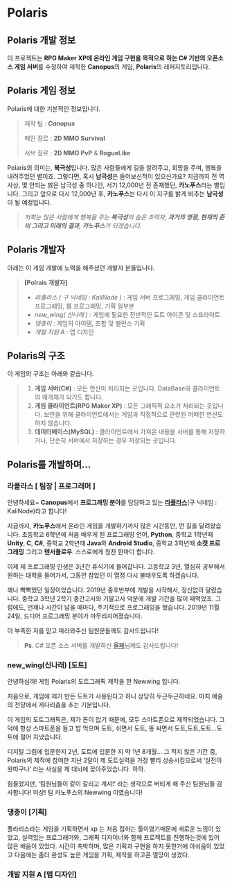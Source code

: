 # Polaris
## Polaris 개발 정보
이 프로젝트는 **RPG Maker XP에 온라인 게임 구현을 목적으로 하는 C# 기반의 오픈소스 게임 서버**를 수정하여 제작한 **Canopus**의 게임, **Polaris**의 레퍼지토리입니다.

## Polaris 게임 정보
Polaris에 대한 기본적인 정보입니다.
> 제작 팀 : _**Canopus**_
>
> 메인 장르 : **2D MMO Survival**
>  
> 서브 장르 : **2D MMO PvP** & **RogueLike**

Polaris의 의미는, **북극성**입니다.
많은 사람들에게 길을 알려주고, 희망을 주며, 행복을 내려주었던 별이죠.
그렇다면, 혹시 **남극성**은 들어보신적이 있으신가요?
지금까지 전 역사상, 몇 안되는 밝은 남극성 중 하나인, 서기 12,000년 전 존재했던, **카노푸스**라는 별입니다. 그리고 앞으로 다시 12,000년 후, **카노푸스**는 다시 이 지구를 밝게 비추는 **남극성**이 될 예정입니다.

> _저희는 많은 사람에게 행복을 주는 **북극성**의 숨은 조력자, **과거의 영광, 현재의 준비 그리고 미래의 결과**, **카노푸스**가 되겠습니다._

## Polaris 개발자
아래는 이 게임 개발에 노력을 해주셨던 개발자 분들입니다.

> **[Polrais 개발자]**
> * _라플라스 ( 구 닉네임 : KaliNode )_  :  게임 서버 프로그래밍, 게임 클라이언트 프로그래밍, 웹 프로그래밍, 기획 일부분
> * _new_wing( 신나래 )_  :  게임에 필요한 전반적인 도트 아이콘 및 스프라이트
> * _댕충이_  :  게임의 아이템, 조합 및 밸런스 기획
> * _개발 지원 A_  :  맵 디자인

## Polaris의 구조
이 게임의 구조는 아래와 같습니다.
> 1. **게임 서버(C#)**  :  모든 연산이 처리되는 곳입니다. DataBase와 클라이언트의 매개체가 되기도 합니다.
> 2. **게임 클라이언트(RPG Maker XP)**  :  모든 그래픽적 요소가 처리되는 곳입니다. 보안을 위해 클라이언트에서는 게임과 직접적으로 관련된 어떠한 연산도 하지 않습니다.
> 3. **데이터베이스(MySQL)**  :  클라이언트에서 가져온 내용을 서버를 통해 저장하거나, 단순히 서버에서 저장하는 경우 저장되는 곳입니다. 

## Polaris를 개발하며...
### 라플라스 [ 팀장 | 프로그래머 ]
안녕하세요~ **Canopus**에서 **프로그래밍 분야**를 담당하고 있는 **[라플라스](https://blog.naver.com/zhjlee11)**(구 닉네임 : KaliNode)라고 합니다! 

지금까지, **카노푸스**에서 온라인 게임을 개발하기까지 많은 시간동안, 먼 길을 달려왔습니다.
초등학교 6학년에 처음 배우게 된 프로그래밍 언어, **Python**, 중학교 1학년때 **Unity**, **C**, **C#**, 중학교 2학년때 **Java**와 **Android Studio**, 중학교 3학년때 **소켓 프로그래밍** 그리고 **텐서플로우**. 스스로에게 칭찬 한마디 합니다.

이제 제 프로그래밍 인생은 3년간 휴식기에 들어갑니다.
고등학교 3년, 열심히 공부해서 원하는 대학을 들어가서,
그동안 참았던 이 열정 다시 불태우도록 하겠습니다.

꽤나 빡빡했던 일정이었습니다. 2019년 중후반부에 개발을 시작해서, 정신없이 달렸습니다. 중학교 3학년 2학기 중간고사와 기말고사 덕분에 개발 기간을 많이 때먹었죠. 그럼에도, 언제나 시간이 남을 때마다, 주기적으로 프로그래밍을 했습니다. 2019년 11월 24일, 드디어 프로그래밍 분야가 마무리지어졌습니다.

이 부족한 저를 믿고 따라와주신 팀원분들께도 감사드립니다!

> **Ps**. C# 오픈 소스 서버를 개발하신 [올페](https://optikingsun.blog.me/)님께도 감사드립니다!

### new_wing(신나래) [도트]
안녕하심까! 게임 Polaris의 도트그래픽 제작을 한 Newwing 입니다.

처음으로, 게임에 제가 만든 도트가 사용된다고 하니 상당히 두근두근하네요. 마치 예술의 전당에서 게다리춤을 추는 기분입니다. 
 
이 게임의 도트그래픽은, 제가 돈이 없기 때문에, 모두 스마트폰으로 제작되었습니다. 그 덕에 항상 스마트폰을 들고 밥 먹으며 도트, 쉬면서 도트, 똥 싸면서 도트,도트,도트…도트에 절어 지냈습니다.

디지털 그림에 입문한지 2년, 도트에 입문한 지 약 1년 8개월…
그 적지 않은 기간 중, Polaris의 제작에 참여한 지난 2달이 제 도트실력을 가장 빨리 상승시킴으로써 ‘실전이 왓따구나’ 라는 사실을 제 대뇌에 꽂아주었습니다. 하하.

힘들었지만, ‘팀원님들이 같이 갈리고 계셔!’ 라는 생각으로 버티게 해 주신 팀원님들 감사합니다!
이상! 팀 카노푸스의 Newwing 이였습니다! 
### 댕충이 [기획]
폴라리스라는 게임을 기획하면서 xp 는 처음 접하는 툴이였기때문에 새로운 느낌이 있었고, 실력있는 프로그래머와, 그래픽 디자이너와 함께 프로젝트를 진행하는것에 있어 많은 배움이 있었다. 시간이 촉박하며, 많은 기획과 구현을 하지 못한거에 아쉬움이 있었고 다음에는 좀더 완성도 높은 게임을 기획, 제작을 하고픈 열망이 생겼다.
### 개발 지원 A [맵 디자인]
